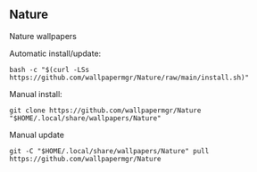 ## Nature
  
Nature wallpapers  
  
Automatic install/update:
  
```shell
bash -c "$(curl -LSs https://github.com/wallpapermgr/Nature/raw/main/install.sh)"
```
  
Manual install:
  
```shell
git clone https://github.com/wallpapermgr/Nature "$HOME/.local/share/wallpapers/Nature"
```
  
Manual update
  
```shell
git -C "$HOME/.local/share/wallpapers/Nature" pull https://github.com/wallpapermgr/Nature  
```
